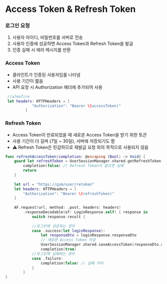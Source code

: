 # Access Token & Refresh Token
### 로그인 요청
1. 사용자 아이디, 비밀번호를 서버로 전송 
2. 사용자 인증에 성공하면 Access Token과 Refresh Token을 발급
3. 인증 실패 시 에러 메시지를 반환

### Access Token 
- 클라인트가 인증된 사용자임를 나타냄
- 사용 기간이 짧음
- API 요청 시 Authorization 헤더에 추가되어 사용

```swift
 //almofire
 let headers: HTTPHeaders = [
            "Authorization": "Bearer \(accessToken)"
         ]
```
### Refresh Token 
- Access Token이 만료되었을 때 새로운 Access Token을 받기 위한 토큰
- 사용 기간이 더 길며 (7일 ~ 30일), 서버에 저장되기도 함
- ⚠️ Refresh Token은 민감하므로 재발급 요청 외의 목적으로 사용되지 않음
```swift
func refreshAccessToken(completion: @escaping (Bool) -> Void) {
    guard let refreshToken = UserSessionManager.shared.getRefreshToken() else {
        completion(false) // Refresh Token이 없으면 실패
        return
    }
    
    let url = "https://gsm/user/retoken"
    let headers: HTTPHeaders = [
        "Authorization": "Bearer \(refreshToken)"
    ]
    
    AF.request(url, method: .post, headers: headers)
        .responseDecodable(of: LoginResponse.self) { response in
            switch response.result {
            
            //로그인에 성공하는 경우
            case .success(let loginResponse):
                let responseDto = loginResponse.responseDto
                // 새로운 Access Token 저장
                UserSessionManager.shared.saveAccessToken(responseDto.accessToken)
                completion(true)
            //로그인에 실패하는 경우
            case .failure:
                completion(false) // 실패 처리
            }
        }
}
```
